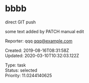 # bbbb

direct GIT push

some text added by PATCH
manual edit

Reporter: qqq <qqq@example.com>  

Created: 2019-08-16T08:31:58Z  
Updated: 2020-03-10T10:32:03.122Z

Type: task  
Status: selected  
Priority: 11.0244140625
